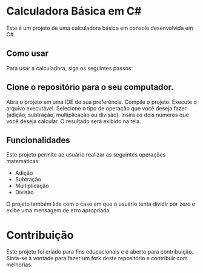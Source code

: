 # Calculadora Básica em C#
Este é um projeto de uma calculadora básica em console desenvolvida em C#.

## Como usar
Para usar a calculadora, siga os seguintes passos:

## Clone o repositório para o seu computador.
Abra o projeto em uma IDE de sua preferência.
Compile o projeto.
Execute o arquivo executável.
Selecione o tipo de operação que você deseja fazer (adição, subtração, multiplicação ou divisão).
Insira os dois números que você deseja calcular.
O resultado será exibido na tela.

## Funcionalidades
Este projeto permite ao usuário realizar as seguintes operações matemáticas:
<ul>
  <li>Adição</li>
  <li>Subtração</li>
  <li>Multiplicação</li>
  <li>Divisão</li>
</ul>
O projeto também lida com o caso em que o usuário tenta dividir por zero e exibe uma mensagem de erro apropriada.

# Contribuição
Este projeto foi criado para fins educacionais e é aberto para contribuição. Sinta-se à vontade para fazer um fork deste repositório e contribuir com melhorias.
